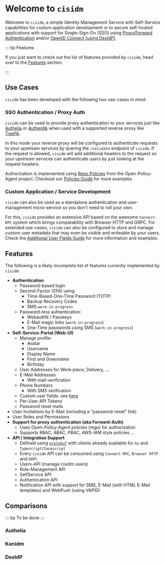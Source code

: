 # Welcome to `cisidm`

Welcome to `cisidm`, a simple Identity Management Service with Self-Service capabilities for custom application development or to secure self-hosted applications with support for Single-Sign-On (SSO) using [Proxy/Forward Authentication](./policies.md) and/or [OpenID Connect (using DexIdP)](./setup-oidc.md).


::: tip Features

If you just want to check out the list of features provided by `cisidm`, head over to the [Features](#features) section

:::


## Use Cases

`cisidm` has been developed with the following two use-cases in mind:

### SSO Authentication / Proxy Auth

`cisidm` can be used to provide proxy authentication to your services just like
[Authelia](https://www.authelia.com/) or [Authentik](https://goauthentik.io/)
when used with a supported reverse proxy like [Traefik](https://doc.traefik.io/traefik/).

In this mode your reverse proxy will be configured to authenticate requests
to your upstream services by quering the `/validate` endpoint of `cisidm`. If
the request is allowed, `cisidm` will add additional headers to the request so
your upstream services can authenticate users by just looking at the request headers.

Authorization is implemented using [Rego Policies](https://www.openpolicyagent.org/docs/latest/policy-language/)
from the Open-Policy-Agent project. Checkout our [Policies Guide](./policies.md) for more examples.


### Custom Application / Service Development

`cisidm` can also be used as a standalone authentication and user-management
micro-service so you don't need to roll your own.

For this, `cisidm` provides an extensive API based on the awesome `Connect-RPC`
system which brings compatability with Browser HTTP and GRPC. For extended
use-cases, `cisidm` can also be configured to store and manage custom user metadata
that may even be visible and writeable by your users. Check the [Additional User Fields Guide](./extra-user-fields.md)
for more information and examples.

## Features

The following is a likely incomplete list of features currently implemented by `cisidm`:

- **Authentication**
  - Password-based login
  - Second-Factor (2FA) using
    - Time-Based-One-Time Password (TOTP)
    - Backup Recovery Codes
    - SMS `work-in-progress`
  - Password-less authentication:
    - WebauthN / Passkeys
    - E-Mail magic links (`work-in-progress`)
    - One-Time passwords using SMS (`work-in-progress`)
- **Self-Service-Portal (Web-UI)**
  - Manage profile:
    - Avatar
    - Username
    - Display Name
    - First and Givenname
    - Birthday
  - User Addresses for Work-place, Delivery, ...
  - E-Mail Addresses
    - With mail-verification
  - Phone Numbers
    - With SMS verification
  - Custom user fields: see [here](./extra-user-fields.md)
  - Per-User API Tokens
  - Password reset mails
- User Invitations by E-Mail (including a "password-reset" link)
- User Roles and Permissions
- **Support for proxy authentication (aka Forward-Auth)**
  - Uses Open-Policy-Agent policies (rego) for authorization
  - Supports RBAC, ABAC, PBAC, AWS-IAM style policies ...
- **API / Integration Support**
  - Defined using [`protobuf`](https://github.com/tierklinik-dobersberg/apis/tree/main/proto/tkd/idm/v1) with clients already available for `Go` and `Typescript`/`Javascript`
  - Every `cisidm` API can be consumed using `Connect-RPC`, `Browser HTTP` and `GRPC`
  - Users-API (manage cisidm users)
  - Role-Management API
  - SelfService API
  - Authentication API
  - Notification API with support for SMS, E-Mail (with HTML E-Mail templates) and WebPush (using VAPID)


## Comparisons

::: tip To be done
:::

### Authelia

### Kanidm

### DexIdP
